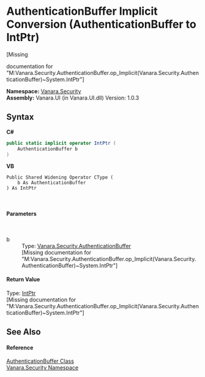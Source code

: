 # AuthenticationBuffer&nbsp;Implicit Conversion (AuthenticationBuffer to IntPtr)
 

\[Missing <summary> documentation for "M:Vanara.Security.AuthenticationBuffer.op_Implicit(Vanara.Security.AuthenticationBuffer)~System.IntPtr"\]

**Namespace:**&nbsp;<a href="98006b63-7b60-ec3a-0702-cd4b721a0776">Vanara.Security</a><br />**Assembly:**&nbsp;Vanara.UI (in Vanara.UI.dll) Version: 1.0.3

## Syntax

**C#**<br />
``` C#
public static implicit operator IntPtr (
	AuthenticationBuffer b
)
```

**VB**<br />
``` VB
Public Shared Widening Operator CType ( 
	b As AuthenticationBuffer
) As IntPtr
```

<br />

#### Parameters
&nbsp;<dl><dt>b</dt><dd>Type: <a href="adc68639-129d-5e2a-562f-a1bde63ca959">Vanara.Security.AuthenticationBuffer</a><br />\[Missing <param name="b"/> documentation for "M:Vanara.Security.AuthenticationBuffer.op_Implicit(Vanara.Security.AuthenticationBuffer)~System.IntPtr"\]</dd></dl>

#### Return Value
Type: <a href="http://msdn2.microsoft.com/en-us/library/5he14kz8" target="_blank">IntPtr</a><br />\[Missing <returns> documentation for "M:Vanara.Security.AuthenticationBuffer.op_Implicit(Vanara.Security.AuthenticationBuffer)~System.IntPtr"\]

## See Also


#### Reference
<a href="adc68639-129d-5e2a-562f-a1bde63ca959">AuthenticationBuffer Class</a><br /><a href="98006b63-7b60-ec3a-0702-cd4b721a0776">Vanara.Security Namespace</a><br />